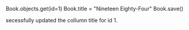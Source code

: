 Book.objects.get(id=1)
Book.title = "Nineteen Eighty-Four"
Book.save()

secessfully updated the collumn title for id 1.